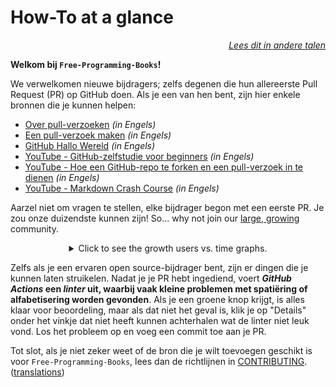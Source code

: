 # How-To at a glance

<div align="right" markdown="1">

*[Lees dit in andere talen](README.md#translations)*

</div>

**Welkom bij `Free-Programming-Books`!**

We verwelkomen nieuwe bijdragers; zelfs degenen die hun allereerste Pull Request (PR) op GitHub doen. Als je een van hen bent, zijn hier enkele bronnen die je kunnen helpen:

* [Over pull-verzoeken](https://docs.github.com/en/pull-requests/collaborating-with-pull-requests/proposing-changes-to-your-work-with-pull-requests/about-pull-requests) *(in Engels)*
* [Een pull-verzoek maken](https://docs.github.com/en/pull-requests/collaborating-with-pull-requests/proposing-changes-to-your-work-with-pull-requests/creating-a-pull-request) *(in Engels)*
* [GitHub Hallo Wereld](https://docs.github.com/en/get-started/quickstart/hello-world) *(in Engels)*
* [YouTube - GitHub-zelfstudie voor beginners](https://www.youtube.com/watch?v=0fKg7e37bQE) *(in Engels)*
* [YouTube - Hoe een GitHub-repo te forken en een pull-verzoek in te dienen](https://www.youtube.com/watch?v=G1I3HF4YWEw) *(in Engels)*
* [YouTube - Markdown Crash Course](https://www.youtube.com/watch?v=HUBNt18RFbo) *(in Engels)*


Aarzel niet om vragen te stellen, elke bijdrager begon met een eerste PR. Je zou onze duizendste kunnen zijn! So... why not join our [large, growing](https://www.apiseven.com/en/contributor-graph?chart=contributorOverTime&repo=ebookfoundation/free-programming-books) community.

<details align="center" markdown="1">
<summary>Click to see the growth users vs. time graphs.</summary>

[![EbookFoundation/free-programming-books's Contributor over time Graph](https://contributor-overtime-api.apiseven.com/contributors-svg?chart=contributorOverTime&repo=ebookfoundation/free-programming-books)](https://www.apiseven.com/en/contributor-graph?chart=contributorOverTime&repo=ebookfoundation/free-programming-books)

[![EbookFoundation/free-programming-books's Monthly Active Contributors graph](https://contributor-overtime-api.apiseven.com/contributors-svg?chart=contributorMonthlyActivity&repo=ebookfoundation/free-programming-books)](https://www.apiseven.com/en/contributor-graph?chart=contributorMonthlyActivity&repo=ebookfoundation/free-programming-books)

</details>

Zelfs als je een ervaren open source-bijdrager bent, zijn er dingen die je kunnen laten struikelen. Nadat je je PR hebt ingediend, voert ***GitHub Actions* een *linter* uit, waarbij vaak kleine problemen met spatiëring of alfabetisering worden gevonden**. Als je een groene knop krijgt, is alles klaar voor beoordeling, maar als dat niet het geval is, klik je op "Details" onder het vinkje dat niet heeft kunnen achterhalen wat de linter niet leuk vond. Los het probleem op en voeg een commit toe aan je PR.

Tot slot, als je niet zeker weet of de bron die je wilt toevoegen geschikt is voor `Free-Programming-Books`, lees dan de richtlijnen in [CONTRIBUTING](CONTRIBUTING.md). ([translations](README.md#translations))

